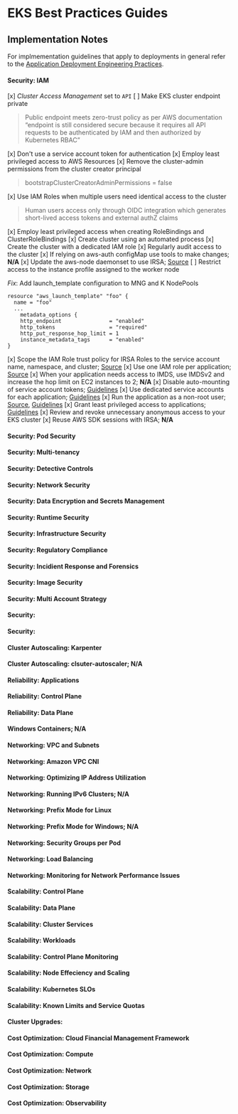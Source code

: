 # EKS Best Practices Guides
## Implementation Notes

For implmementation guidelines that apply to deployments in general refer to the [Application Deployment Engineering Practices](https://github.com/twplatformlabs/psk-documentation/blob/master/doc/application_deployment_engineering_practices.md).

#### Security: IAM  

[x] _Cluster Access Management_ set to `API`
[ ] Make EKS cluster endpoint private

> Public endpoint meets zero-trust policy as per AWS documentation “endpoint is still considered secure because it requires all API requests to be authenticated by IAM and then authorized by Kubernetes RBAC”

[x] Don't use a service account token for authentication
[x] Employ least privileged access to AWS Resources
[x] Remove the cluster-admin permissions from the cluster creator principal

> bootstrapClusterCreatorAdminPermissions = false

[x] Use IAM Roles when multiple users need identical access to the cluster

> Human users access only through OIDC integration which generates short-lived access tokens and external authZ claims

[x] Employ least privileged access when creating RoleBindings and ClusterRoleBindings
[x] Create cluster using an automated process
[x] Create the cluster with a dedicated IAM role
[x] Regularly audit access to the cluster
[x] If relying on aws-auth configMap use tools to make changes; **N/A**
[x] Update the aws-node daemonset to use IRSA; [Source](eks-addons.tf)
[ ] Restrict access to the instance profile assigned to the worker node

_Fix_: Add launch_template configuration to MNG and K NodePools
```
resource "aws_launch_template" "foo" {
  name = "foo"
  ...
    metadata_options {
    http_endpoint               = "enabled"
    http_tokens                 = "required"
    http_put_response_hop_limit = 1
    instance_metadata_tags      = "enabled"
}
```
[x] Scope the IAM Role trust policy for IRSA Roles to the service account name, namespace, and cluster; [Source](eks-addons.tf)
[x] Use one IAM role per application; [Source](eks-addons.tf)
[x] When your application needs access to IMDS, use IMDSv2 and increase the hop limit on EC2 instances to 2; **N/A**
[x] Disable auto-mounting of service account tokens; [Guidelines](https://github.com/twplatformlabs/psk-documentation/blob/master/doc/application_deployment_engineering_practices.md)
[x] Use dedicated service accounts for each application; [Guidelines](https://github.com/twplatformlabs/psk-documentation/blob/master/doc/application_deployment_engineering_practices.md)
[x] Run the application as a non-root user; [Source](eks-addons.tf), [Guidelines](https://github.com/twplatformlabs/psk-documentation/blob/master/doc/application_deployment_engineering_practices.md)
[x] Grant least privileged access to applications; [Guidelines](https://github.com/twplatformlabs/psk-documentation/blob/master/doc/application_deployment_engineering_practices.md)
[x] Review and revoke unnecessary anonymous access to your EKS cluster
[x] Reuse AWS SDK sessions with IRSA; **N/A**

#### Security: Pod Security
#### Security: Multi-tenancy
#### Security: Detective Controls
#### Security: Network Security
#### Security: Data Encryption and Secrets Management
#### Security: Runtime Security
#### Security: Infrastructure Security
#### Security: Regulatory Compliance
#### Security: Incidient Response and Forensics
#### Security: Image Security
#### Security: Multi Account Strategy
#### Security:
#### Security:
#### Cluster Autoscaling: Karpenter
#### Cluster Autoscaling: clsuter-autoscaler; N/A
#### Reliability: Applications
#### Reliability: Control Plane
#### Reliability: Data Plane
#### Windows Containers; N/A
#### Networking: VPC and Subnets
#### Networking: Amazon VPC CNI
#### Networking: Optimizing IP Address Utilization
#### Networking: Running IPv6 Clusters; N/A
#### Networking: Prefix Mode for Linux
#### Networking: Prefix Mode for Windows; N/A
#### Networking: Security Groups per Pod
#### Networking: Load Balancing
#### Networking: Monitoring for Network Performance Issues
#### Scalability: Control Plane
#### Scalability: Data Plane
#### Scalability: Cluster Services
#### Scalability: Workloads
#### Scalability: Control Plane Monitoring
#### Scalability: Node Effeciency and Scaling
#### Scalability: Kubernetes SLOs
#### Scalability: Known Limits and Service Quotas
#### Cluster Upgrades:
#### Cost Optimization: Cloud Financial Management Framework
#### Cost Optimization: Compute
#### Cost Optimization: Network
#### Cost Optimization: Storage
#### Cost Optimization: Observability
